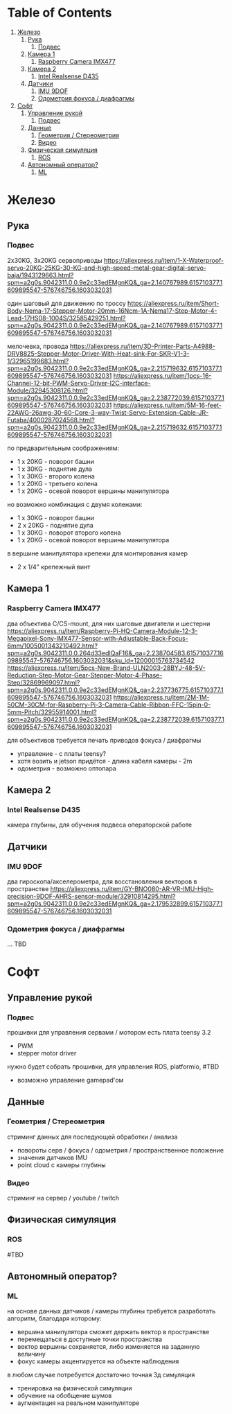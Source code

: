 
# Table of Contents

1.  [Железо](#orgfff9137)
    1.  [Рука](#orgd46a099)
        1.  [Подвес](#orgc540435)
    2.  [Камера 1](#org03c2ddf)
        1.  [Raspberry Camera IMX477](#org9919d7a)
    3.  [Камера 2](#org6b9dd6e)
        1.  [Intel Realsense D435](#orgdc1e270)
    4.  [Датчики](#org8ddf2c7)
        1.  [IMU 9DOF](#orgb428fc9)
        2.  [Одометрия фокуса / диафрагмы](#orgb545640)
2.  [Софт](#org0ecc6aa)
    1.  [Управление рукой](#orgc9759d4)
        1.  [Подвес](#orgc30efdb)
    2.  [Данные](#org3f65f5a)
        1.  [Геометрия / Стереометрия](#org4706c73)
        2.  [Видео](#org4b5da45)
    3.  [Физическая симуляция](#org7032772)
        1.  [ROS](#org3144920)
    4.  [Автономный оператор?](#org82e1dab)
        1.  [ML](#org6ade308)


<a id="orgfff9137"></a>

# Железо


<a id="orgd46a099"></a>

## Рука


<a id="orgc540435"></a>

### Подвес

2x30KG, 3x20KG сервоприводы
<https://aliexpress.ru/item/1-X-Waterproof-servo-20KG-25KG-30-KG-and-high-speed-metal-gear-digital-servo-baja/1943129663.html?spm=a2g0s.9042311.0.0.9e2c33edEMgnKQ&_ga=2.140767989.615710377.1609895547-576746756.1603032031>

один шаговый для движению по троссу
<https://aliexpress.ru/item/Short-Body-Nema-17-Stepper-Motor-20mm-16Ncm-1A-Nema17-Step-Motor-4-Lead-17HS08-1004S/32585429251.html?spm=a2g0s.9042311.0.0.9e2c33edEMgnKQ&_ga=2.140767989.615710377.1609895547-576746756.1603032031>

мелочевка, провода
<https://aliexpress.ru/item/3D-Printer-Parts-A4988-DRV8825-Stepper-Motor-Driver-With-Heat-sink-For-SKR-V1-3-1/32965199683.html?spm=a2g0s.9042311.0.0.9e2c33edEMgnKQ&_ga=2.215719632.615710377.1609895547-576746756.1603032031>
<https://aliexpress.ru/item/1pcs-16-Channel-12-bit-PWM-Servo-Driver-I2C-interface-Module/32945308126.html?spm=a2g0s.9042311.0.0.9e2c33edEMgnKQ&_ga=2.238772039.615710377.1609895547-576746756.1603032031>
<https://aliexpress.ru/item/5M-16-feet-22AWG-26awg-30-60-Core-3-way-Twist-Servo-Extension-Cable-JR-Futaba/4000287024568.html?spm=a2g0s.9042311.0.0.9e2c33edEMgnKQ&_ga=2.215719632.615710377.1609895547-576746756.1603032031>

по предварительным соображениям:

-   1 x 20KG - поворот башни
-   1 x 30KG - поднятие дула
-   1 x 30KG - второго колена
-   1 x 20KG - третьего колена
-   1 x 20KG - осевой поворот вершины манипулятора

но возможно комбинация с двумя коленами:

-   1 x 30KG - поворот башни
-   2 x 20KG - поднятие дула
-   1 x 30KG - поворот второго колена
-   1 x 20KG - осевой поворот вершины манипулятора

в вершине манипулятора крепежи для монтирования камер

-   2 x 1/4" крепежный винт


<a id="org03c2ddf"></a>

## Камера 1


<a id="org9919d7a"></a>

### Raspberry Camera IMX477

два объектива C/CS-mount, для них шаговые двигатели и шестерни
<https://aliexpress.ru/item/Raspberry-Pi-HQ-Camera-Module-12-3-Megapixel-Sony-IMX477-Sensor-with-Adjustable-Back-Focus-6mm/1005001343210492.html?spm=a2g0s.9042311.0.0.264d33edIQaF16&_ga=2.238704583.615710377.1609895547-576746756.1603032031&sku_id=12000015763734542>
<https://aliexpress.ru/item/5pcs-New-Brand-ULN2003-28BYJ-48-5V-Reduction-Step-Motor-Gear-Stepper-Motor-4-Phase-Step/32869969097.html?spm=a2g0s.9042311.0.0.9e2c33edEMgnKQ&_ga=2.237736775.615710377.1609895547-576746756.1603032031>
<https://aliexpress.ru/item/2M-1M-50CM-30CM-for-Raspberry-Pi-3-Camera-Cable-Ribbon-FFC-15pin-0-5mm-Pitch/32955914001.html?spm=a2g0s.9042311.0.0.9e2c33edEMgnKQ&_ga=2.238772039.615710377.1609895547-576746756.1603032031>

для объективов требуется печать приводов фокуса / диафрагмы

-   управление - с платы teensy?
-   хотя возить и jetson придётся - длина кабеля камеры - 2m
-   одометрия - возможно оптопара


<a id="org6b9dd6e"></a>

## Камера 2


<a id="orgdc1e270"></a>

### Intel Realsense D435

камера глубины, для обучения подвеса операторской работе


<a id="org8ddf2c7"></a>

## Датчики


<a id="orgb428fc9"></a>

### IMU 9DOF

два гироскопа/акселерометра, для восстановления векторов в пространстве
<https://aliexpress.ru/item/GY-BNO080-AR-VR-IMU-High-precision-9DOF-AHRS-sensor-module/32910814295.html?spm=a2g0s.9042311.0.0.9e2c33edEMgnKQ&_ga=2.179532899.615710377.1609895547-576746756.1603032031>


<a id="orgb545640"></a>

### Одометрия фокуса / диафрагмы

&#x2026; TBD


<a id="org0ecc6aa"></a>

# Софт


<a id="orgc9759d4"></a>

## Управление рукой


<a id="orgc30efdb"></a>

### Подвес

прошивки для управления сервами / мотором
есть плата teensy 3.2

-   PWM
-   stepper motor driver

нужно будет собрать прошивки, для управления
ROS, platformio, #TBD

-   возможно управление gamepad'ом


<a id="org3f65f5a"></a>

## Данные


<a id="org4706c73"></a>

### Геометрия / Стереометрия

стриминг данных для последующей обработки / анализа

-   повороты серв / фокуса / одометрия / пространственное положение
-   значения датчиков IMU
-   point cloud с камеры глубины


<a id="org4b5da45"></a>

### Видео

стриминг на сервер / youtube / twitch


<a id="org7032772"></a>

## Физическая симуляция


<a id="org3144920"></a>

### ROS

\#TBD


<a id="org82e1dab"></a>

## Автономный оператор?


<a id="org6ade308"></a>

### ML

на основе данных датчиков / камеры глубины
требуется разработать алгоритм, благодаря которому:

-   вершина манипулятора сможет держать вектор в пространстве
-   перемещаться в доступные точки пространства
-   вектор вершины сохраняется, либо изменяется на заданную величину
-   фокус камеры акцентируется на объекте наблюдения

в любом случае потребуется достаточно точная 3д симуляция

-   тренировка на физической симуляции
-   обучение на обобщение шумов
-   аугментация на реальном манипуляторе

